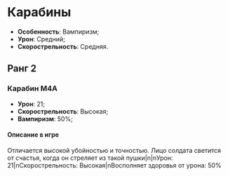 # Карабины

* **Особенность**: Вампиризм;
* **Урон**: Средний;
* **Скорострельность**: Средняя.

## Ранг 2

### Карабин М4А

* **Урон**: 21;
* **Скорострельность**: Высокая;
* **Вампиризм**: 50%;

#### Описание в игре
Отличается высокой убойностью и точностью. Лицо солдата светится от счастья, когда он стреляет из такой пушки|n|nУрон: 21|nСкорострельность: Высокая|nВосполняет здоровья от урона: 50%